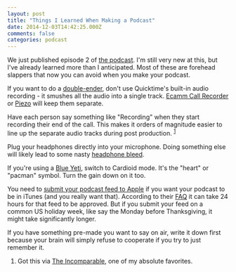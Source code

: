 ```yaml
---
layout: post
title: "Things I Learned When Making a Podcast"
date: 2014-12-03T14:42:25.000Z
comments: false
categories: podcast
---
```

We just published episode 2 of [the podcast](https://scott-williams-bc50.squarespace.com/podcast/2014/12/3/2-the-proliferation-of-duplo). I'm still very new at this, but I've already learned more than I anticipated. Most of these are forehead slappers that now you can avoid when you make your podcast.

If you want to do a [double-ender](http://thepodcastersstudio.com/tps-ep-47-recording-a-double-ender-podcast/), don't use Quicktime's built-in audio recording - it smushes all the audio into a single track. [Ecamm Call Recorder](http://www.ecamm.com/mac/callrecorder/) or [Piezo](https://rogueamoeba.com/piezo/) will keep them separate.

Have each person say something like "Recording" when they start recording their end of the call. This makes it orders of magnitude easier to line up the separate audio tracks during post production. <sup id="fnref:1"><a href="#fn:1" rel="footnote">1</a></sup>

Plug your headphones directly into your microphone. Doing something else will likely lead to some nasty [headphone bleed](http://blog.swilliams.me/2014/12/02/how-to-add-a-noise-gate-in-garageband-10/).

If you're using a [Blue Yeti](http://www.amazon.com/Blue-Microphones-Yeti-USB-Microphone/dp/B002VA464S/ref=sr_1_1?sr=8-1&ie=UTF8&keywords=blue%2Byeti&tag=thepetzoo-20&qid=1417634348), switch to Cardioid mode. It's the "heart" or "pacman" symbol. Turn the gain down on it too.

You need to [submit your podcast feed to Apple](https://www.apple.com/itunes/podcasts/specs.html) if you want your podcast to be in iTunes (and you really want that). According to their [FAQ](https://www.apple.com/itunes/podcasts/creatorfaq.html) it can take 24 hours for that feed to be approved. But if you submit your feed on a common US holiday week, like say the Monday before Thanksgiving, it might take significantly longer.

If you have something pre-made you want to say on air, write it down first because your brain will simply refuse to cooperate if you try to just remember it.

<div class="footnotes">
  <ol>
    <li class="footnote" id="fn:1">
  <p>Got this via <a href="http://www.theincomparable.com/theincomparable/">The Incomparable</a>, one of my absolute favorites.</p>
</li>
  </ol>
</div>
